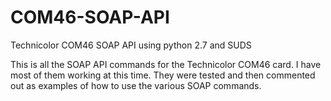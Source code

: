 # COM46-SOAP-API
Technicolor COM46 SOAP API using python 2.7 and SUDS

This is all the SOAP API commands for the Technicolor COM46 card. I have most of them working
at this time. They were tested and then commented out as examples of how to use the
various SOAP commands.
